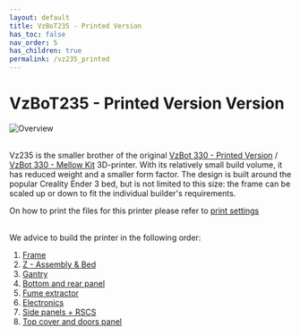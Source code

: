 ```yaml
---
layout: default
title: VzBoT235 - Printed Version
has_toc: false
nav_order: 5
has_children: true
permalink: /vz235_printed
---
```


# VzBoT235 - Printed Version Version

![Overview](/assets/images/manual/vz235_printed/printed_preview.png)
<br/>
<br/>

Vz235 is the smaller brother of the original [VzBot 330 - Printed Version](../vz330_printed) / [VzBot 330 - Mellow Kit](../vz330_mellow) 3D-printer. With its
relatively small build volume, it has reduced weight and a smaller form factor. The design
is built around the popular Creality Ender 3 bed, but is not limited to this size: the
frame can be scaled up or down to fit the individual builder's requirements.

On how to print the files for this printer please refer to [print settings](../general/print-settings)
<br/>
<br/>

We advice to build the printer in the following order:

1. [Frame](./vz235_printed/frame)
2. [Z - Assembly & Bed](./vz235_printed/z_assembly)
3. [Gantry](./vz235_printed/gantry)
4. [Bottom and rear panel](./vz235_printed/bottom_panels)
5. [Fume extractor](./vz235_printed/fume_extractor)
6. [Electronics](./vz235_printed/electronics)
7. [Side panels + RSCS](./vz235_printed/rscs)
8. [Top cover and doors panel](./vz235_printed/top_cover)